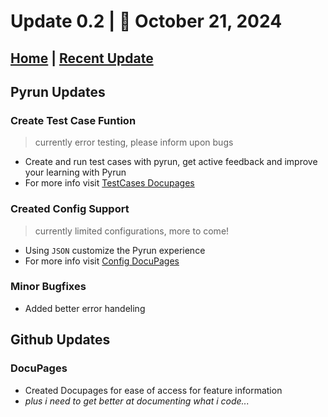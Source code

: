 # Update 0.2 | 🚀 October 21, 2024 
## [Home](https://github.com/sjapanwala/pyrun) | [Recent Update](updates.md)

## Pyrun Updates
### Create Test Case Funtion
> currently error testing, please inform upon bugs
- Create and run test cases with pyrun, get active feedback and improve your learning with Pyrun
- For more info visit [TestCases Docupages](https://www.google.com)
### Created Config Support
> currently limited configurations, more to come!
- Using `JSON` customize the Pyrun experience
- For more info visit [Config DocuPages](https://ww.google.com)

### Minor Bugfixes
- Added better error handeling

## Github Updates
### DocuPages
- Created Docupages for ease of access for feature information
- *plus i need to get better at documenting what i code...*